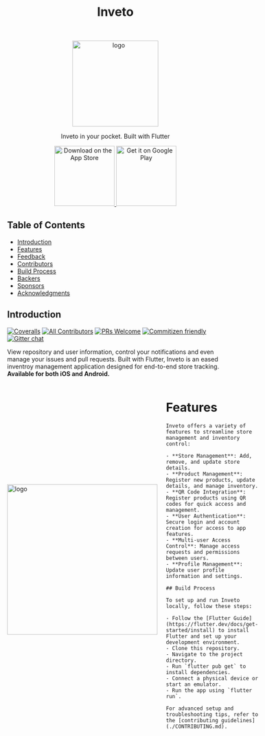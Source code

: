 <h1 align="center"> Inveto </h1> <br>
<p align="center">
  <img src="https://github.com/user-attachments/assets/a8bb978f-0be7-4627-bcd0-a2873c02faac" alt="logo" width="200">
</p>

<p align="center">
  Inveto in your pocket. Built with Flutter
</p>

<p align="center">
  <a href="https://itunes.apple.com/us/app/gitpoint/id1251245162?mt=8">
    <img alt="Download on the App Store" title="App Store" src="http://i.imgur.com/0n2zqHD.png" width="140">
  </a>

  <a href="https://play.google.com/store/apps/details?id=com.gitpoint">
    <img alt="Get it on Google Play" title="Google Play" src="http://i.imgur.com/mtGRPuM.png" width="140">
  </a>
</p>

<!-- START doctoc generated TOC please keep comment here to allow auto update -->
<!-- DON'T EDIT THIS SECTION, INSTEAD RE-RUN doctoc TO UPDATE -->
## Table of Contents

- [Introduction](#introduction)
- [Features](#features)
- [Feedback](#feedback)
- [Contributors](#contributors)
- [Build Process](#build-process)
- [Backers](#backers-)
- [Sponsors](#sponsors-)
- [Acknowledgments](#acknowledgments)

<!-- END doctoc generated TOC please keep comment here to allow auto update -->

## Introduction

[![Coveralls](https://img.shields.io/coveralls/github/gitpoint/git-point.svg?style=flat-square)](https://coveralls.io/github/gitpoint/git-point)
[![All Contributors](https://img.shields.io/badge/all_contributors-73-orange.svg?style=flat-square)](./CONTRIBUTORS.md)
[![PRs Welcome](https://img.shields.io/badge/PRs-welcome-brightgreen.svg?style=flat-square)](http://makeapullrequest.com)
[![Commitizen friendly](https://img.shields.io/badge/commitizen-friendly-brightgreen.svg?style=flat-square)](http://commitizen.github.io/cz-cli/)
[![Gitter chat](https://img.shields.io/badge/chat-on_gitter-008080.svg?style=flat-square)](https://gitter.im/git-point)

View repository and user information, control your notifications and even manage your issues and pull requests. Built with Flutter, Inveto is an eased inventroy management application designed for end-to-end store tracking.
**Available for both iOS and Android.**

<div style="display: flex; flex-direction: row; align-items: center;">
  <div style="flex: 1;">
    <img src="https://github.com/user-attachments/assets/e59f1f37-a454-4b17-a221-2e978c0d3bf9" alt="logo" width="350">
  </div>
  <div style="flex: 2; padding-left: 20px;">
    <h1>Features</h1>

    Inveto offers a variety of features to streamline store management and inventory control:

    - **Store Management**: Add, remove, and update store details.
    - **Product Management**: Register new products, update details, and manage inventory.
    - **QR Code Integration**: Register products using QR codes for quick access and management.
    - **User Authentication**: Secure login and account creation for access to app features.
    - **Multi-user Access Control**: Manage access requests and permissions between users.
    - **Profile Management**: Update user profile information and settings.

    ## Build Process

    To set up and run Inveto locally, follow these steps:

    - Follow the [Flutter Guide](https://flutter.dev/docs/get-started/install) to install Flutter and set up your development environment.
    - Clone this repository.
    - Navigate to the project directory.
    - Run `flutter pub get` to install dependencies.
    - Connect a physical device or start an emulator.
    - Run the app using `flutter run`.

    For advanced setup and troubleshooting tips, refer to the [contributing guidelines](./CONTRIBUTING.md).
  </div>
</div>
